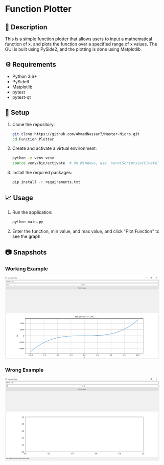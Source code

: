 # Function Plotter

## 📃 Description

This is a simple function plotter that allows users to input a mathematical function of x, and plots the function over a specified range of x values. The GUI is built using PySide2, and the plotting is done using Matplotlib.

## ⚙️ Requirements

- Python 3.6+
- PySide6
- Matplotlib
- pytest
- pytest-qt

## 🚀 Setup

1. Clone the repository:
    ```sh
    git clone https://github.com/AhmedNassar7/Master-Micro.git
    cd Function Plotter
    ```

2. Create and activate a virtual environment:

    ```bash
    python -m venv venv
    source venv/bin/activate  # On Windows, use `venv\Scripts\activate`
    ```

3. Install the required packages:

    ```bash
    pip install -r requirements.txt
    ```

## 📈 Usage

1. Run the application:

    ```bash
    python main.py
    ```

2. Enter the function, min value, and max value, and click "Plot Function" to see the graph.

## 📷 Snapshots

### Working Example

![Working Example](examples/working_example.png)

### Wrong Example

![Wrong Example](examples/wrong_example.png)